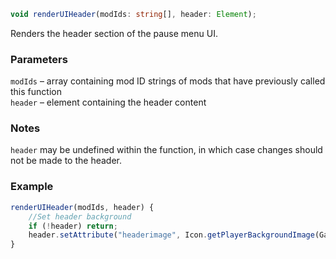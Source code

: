 ```ts
void renderUIHeader(modIds: string[], header: Element);
```

Renders the header section of the pause menu UI.

### Parameters

`modIds` &ndash; array containing mod ID strings of mods that have previously called this function <br>
`header` &ndash; element containing the header content <br>

### Notes

`header` may be undefined within the function, in which case changes should not be made to the header.


### Example

```js
renderUIHeader(modIds, header) {
    //Set header background
    if (!header) return;
    header.setAttribute("headerimage", Icon.getPlayerBackgroundImage(GameContext.localPlayerID));
}
```

